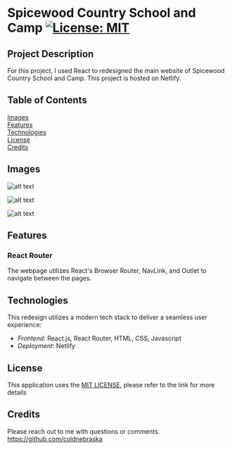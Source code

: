 # Spicewood Country School and Camp [![License: MIT](https://img.shields.io/badge/License-MIT-yellow.svg)](https://opensource.org/licenses/MIT)

## Project Description
For this project, I used React to redesigned the main website of Spicewood Country School and Camp. This project is hosted on Netlify.

## Table of Contents
[Images](#images)  
[Features](#features)  
[Technologies](#technologies)   
[License](#license)  
[Credits](#credits) 

## Images
![alt text](public/assets/readmeImages/homepage.png)  

![alt text](public/assets/readmeImages/services.png)  

![alt text](public/assets/readmeImages/xpel.png)

## Features
### React Router
The webpage utilizes React's Browser Router, NavLink, and Outlet to navigate between the pages.

## Technologies
This redesign utilizes a modern tech stack to deliver a seamless user experience:

- *Frontend*: React.js, React Router, HTML, CSS, Javascript
- *Deployment*: Netlify
  
## License
This application uses the [MIT LICENSE](./LICENSE), please refer to the link for more details

## Credits
Please reach out to me with questions or comments.
https://github.com/coldnebraska   
